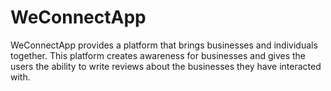 # WeConnectApp
WeConnectApp provides a platform that brings businesses and individuals together. This platform creates awareness for businesses and gives the users the ability to write reviews about the businesses they have interacted with.  
